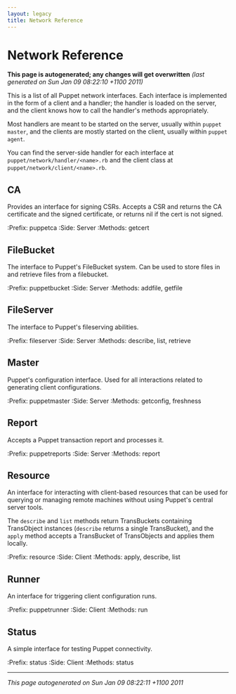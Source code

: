 ```yaml
---
layout: legacy
title: Network Reference
---
```


# Network Reference



**This page is autogenerated; any changes will get overwritten** *(last generated on Sun Jan 09 08:22:10 +1100 2011)*


This is a list of all Puppet network interfaces.  Each interface is
implemented in the form of a client and a handler; the handler is loaded
on the server, and the client knows how to call the handler's methods
appropriately.

Most handlers are meant to be started on the server, usually within
`puppet master`, and the clients are mostly started on the client,
usually within `puppet agent`.

You can find the server-side handler for each interface at
`puppet/network/handler/<name>.rb` and the client class at
`puppet/network/client/<name>.rb`.

## CA

Provides an interface for signing CSRs.  Accepts a CSR and returns
the CA certificate and the signed certificate, or returns nil if
the cert is not signed.

:Prefix: puppetca
:Side: Server
:Methods: getcert


## FileBucket

The interface to Puppet's FileBucket system.  Can be used to store
files in and retrieve files from a filebucket.

:Prefix: puppetbucket
:Side: Server
:Methods: addfile, getfile


## FileServer

The interface to Puppet's fileserving abilities.

:Prefix: fileserver
:Side: Server
:Methods: describe, list, retrieve


## Master

Puppet's configuration interface.  Used for all interactions related to
generating client configurations.

:Prefix: puppetmaster
:Side: Server
:Methods: getconfig, freshness


## Report

Accepts a Puppet transaction report and processes it.

:Prefix: puppetreports
:Side: Server
:Methods: report


## Resource

An interface for interacting with client-based resources that can
be used for querying or managing remote machines without using Puppet's
central server tools.

The ``describe`` and ``list`` methods return TransBuckets containing
TransObject instances (``describe`` returns a single TransBucket),
and the ``apply`` method accepts a TransBucket of TransObjects and
applies them locally.


:Prefix: resource
:Side: Client
:Methods: apply, describe, list


## Runner

An interface for triggering client configuration runs.

:Prefix: puppetrunner
:Side: Client
:Methods: run


## Status

A simple interface for testing Puppet connectivity.

:Prefix: status
:Side: Client
:Methods: status




----------------

*This page autogenerated on Sun Jan 09 08:22:11 +1100 2011*
